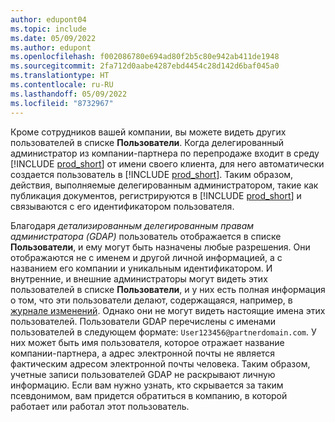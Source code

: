 ```yaml
---
author: edupont04
ms.topic: include
ms.date: 05/09/2022
ms.author: edupont
ms.openlocfilehash: f002086780e694ad80f2b5c80e942ab411de1948
ms.sourcegitcommit: 2fa712d0aabe4287ebd4454c28d142d6baf045a0
ms.translationtype: HT
ms.contentlocale: ru-RU
ms.lasthandoff: 05/09/2022
ms.locfileid: "8732967"
---
```

Кроме сотрудников вашей компании, вы можете видеть других пользователей в списке **Пользователи**. Когда делегированный администратор из компании-партнера по перепродаже входит в среду [!INCLUDE [prod_short](prod_short.md)] от имени своего клиента, для него автоматически создается пользователь в [!INCLUDE [prod_short](prod_short.md)]. Таким образом, действия, выполняемые делегированным администратором, такие как публикация документов, регистрируются в [!INCLUDE [prod_short](prod_short.md)] и связываются с его идентификатором пользователя.  

Благодаря *детализированным делегированным правам администратора (GDAP)* пользователь отображается в списке **Пользователи**, и ему могут быть назначены любые разрешения. Они отображаются не с именем и другой личной информацией, а с названием его компании и уникальным идентификатором. И внутренние, и внешние администраторы могут видеть этих пользователей в списке **Пользователи**, и у них есть полная информация о том, что эти пользователи делают, содержащаяся, например, в [журнале изменений](../across-log-changes.md). Однако они не могут видеть настоящие имена этих пользователей. Пользователи GDAP перечислены с именами пользователей в следующем формате: `User123456@partnerdomain.com`. У них может быть имя пользователя, которое отражает название компании-партнера, а адрес электронной почты не является фактическим адресом электронной почты человека. Таким образом, учетные записи пользователей GDAP не раскрывают личную информацию. Если вам нужно узнать, кто скрывается за таким псевдонимом, вам придется обратиться в компанию, в которой работает или работал этот пользователь.  
